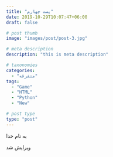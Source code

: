 ```yaml
---
title: "پست چهارم"
date: 2019-10-29T10:07:47+06:00
draft: false

# post thumb
image: "images/post/post-3.jpg"

# meta description
description: "this is meta description"

# taxonomies
categories: 
  - "متفرقه"
tags:
  - "Game"
  - "HTML"
  - "Python"
  - "New"

# post type
type: "post"
---
```


به نام خدا

ویرایش شد